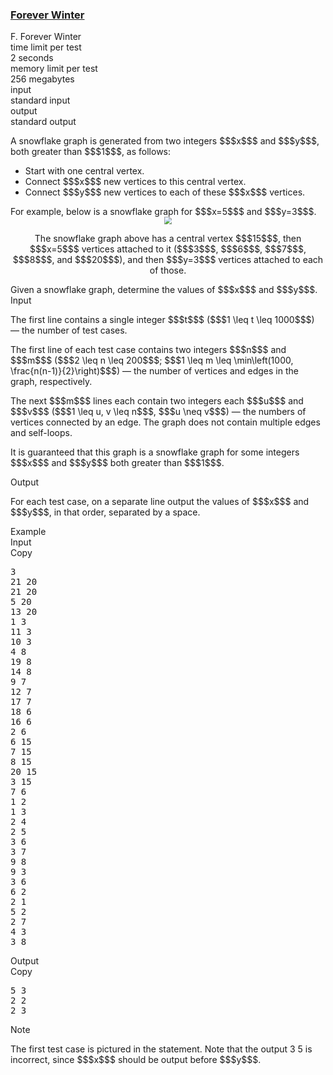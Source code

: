 <h3><a href="https://codeforces.com/contest/1829/problem/F" target="_blank" rel="noopener noreferrer">Forever Winter</a></h3>

<div class="header"><div class="title">F. Forever Winter</div><div class="time-limit"><div class="property-title">time limit per test</div>2 seconds</div><div class="memory-limit"><div class="property-title">memory limit per test</div>256 megabytes</div><div class="input-file input-standard"><div class="property-title">input</div>standard input</div><div class="output-file output-standard"><div class="property-title">output</div>standard output</div></div><div><p>A <span class="tex-font-style-it">snowflake</span> graph is generated from two integers $$$x$$$ and $$$y$$$, both greater than $$$1$$$, as follows: </p><ul> <li> Start with one central vertex. </li><li> Connect $$$x$$$ new vertices to this central vertex. </li><li> Connect $$$y$$$ new vertices to <span class="tex-font-style-bf">each</span> of these $$$x$$$ vertices. </li></ul> For example, below is a snowflake graph for $$$x=5$$$ and $$$y=3$$$. <center> <img class="tex-graphics" src="https://espresso.codeforces.com/9f2183c62c4c713927bb18746d1f5455da90f612.png" style="zoom: 75.0%;max-width: 100.0%;max-height: 100.0%;"><p><span class="tex-font-size-small">The snowflake graph above has a central vertex $$$15$$$, then $$$x=5$$$ vertices attached to it ($$$3$$$, $$$6$$$, $$$7$$$, $$$8$$$, and $$$20$$$), and then $$$y=3$$$ vertices attached to each of those.</span> </p></center> Given a snowflake graph, determine the values of $$$x$$$ and $$$y$$$.</div><div class="input-specification"><div class="section-title">Input</div><p>The first line contains a single integer $$$t$$$ ($$$1 \leq t \leq 1000$$$) — the number of test cases.</p><p>The first line of each test case contains two integers $$$n$$$ and $$$m$$$ ($$$2 \leq n \leq 200$$$; $$$1 \leq m \leq \min\left(1000, \frac{n(n-1)}{2}\right)$$$) — the number of vertices and edges in the graph, respectively.</p><p>The next $$$m$$$ lines each contain two integers each $$$u$$$ and $$$v$$$ ($$$1 \leq u, v \leq n$$$, $$$u \neq v$$$) — the numbers of vertices connected by an edge. The graph does not contain multiple edges and self-loops.</p><p><span class="tex-font-style-bf">It is guaranteed that this graph is a snowflake graph for some integers $$$x$$$ and $$$y$$$ both greater than $$$1$$$.</span></p></div><div class="output-specification"><div class="section-title">Output</div><p>For each test case, on a separate line output the values of $$$x$$$ and $$$y$$$, in that order, separated by a space.</p></div><div class="sample-tests"><div class="section-title">Example</div><div class="sample-test"><div class="input"><div class="title">Input<div title="Copy" data-clipboard-target="#id0041674935413905534" id="id0047580303658176315" class="input-output-copier">Copy</div></div><pre id="id0041674935413905534"><div class="test-example-line test-example-line-even test-example-line-0">3</div><div class="test-example-line test-example-line-odd test-example-line-1">21 20</div><div class="test-example-line test-example-line-odd test-example-line-1">21 20</div><div class="test-example-line test-example-line-odd test-example-line-1">5 20</div><div class="test-example-line test-example-line-odd test-example-line-1">13 20</div><div class="test-example-line test-example-line-odd test-example-line-1">1 3</div><div class="test-example-line test-example-line-odd test-example-line-1">11 3</div><div class="test-example-line test-example-line-odd test-example-line-1">10 3</div><div class="test-example-line test-example-line-odd test-example-line-1">4 8</div><div class="test-example-line test-example-line-odd test-example-line-1">19 8</div><div class="test-example-line test-example-line-odd test-example-line-1">14 8</div><div class="test-example-line test-example-line-odd test-example-line-1">9 7</div><div class="test-example-line test-example-line-odd test-example-line-1">12 7</div><div class="test-example-line test-example-line-odd test-example-line-1">17 7</div><div class="test-example-line test-example-line-odd test-example-line-1">18 6</div><div class="test-example-line test-example-line-odd test-example-line-1">16 6</div><div class="test-example-line test-example-line-odd test-example-line-1">2 6</div><div class="test-example-line test-example-line-odd test-example-line-1">6 15</div><div class="test-example-line test-example-line-odd test-example-line-1">7 15</div><div class="test-example-line test-example-line-odd test-example-line-1">8 15</div><div class="test-example-line test-example-line-odd test-example-line-1">20 15</div><div class="test-example-line test-example-line-odd test-example-line-1">3 15</div><div class="test-example-line test-example-line-even test-example-line-2">7 6</div><div class="test-example-line test-example-line-even test-example-line-2">1 2</div><div class="test-example-line test-example-line-even test-example-line-2">1 3</div><div class="test-example-line test-example-line-even test-example-line-2">2 4</div><div class="test-example-line test-example-line-even test-example-line-2">2 5</div><div class="test-example-line test-example-line-even test-example-line-2">3 6</div><div class="test-example-line test-example-line-even test-example-line-2">3 7</div><div class="test-example-line test-example-line-odd test-example-line-3">9 8</div><div class="test-example-line test-example-line-odd test-example-line-3">9 3</div><div class="test-example-line test-example-line-odd test-example-line-3">3 6</div><div class="test-example-line test-example-line-odd test-example-line-3">6 2</div><div class="test-example-line test-example-line-odd test-example-line-3">2 1</div><div class="test-example-line test-example-line-odd test-example-line-3">5 2</div><div class="test-example-line test-example-line-odd test-example-line-3">2 7</div><div class="test-example-line test-example-line-odd test-example-line-3">4 3</div><div class="test-example-line test-example-line-odd test-example-line-3">3 8</div></pre></div><div class="output"><div class="title">Output<div title="Copy" data-clipboard-target="#id002547344352503893" id="id007344215535475596" class="input-output-copier">Copy</div></div><pre id="id002547344352503893">5 3
2 2
2 3
</pre></div></div></div><div class="note"><div class="section-title">Note</div><p>The first test case is pictured in the statement. Note that the output <span class="tex-font-style-tt">3 5</span> is <span class="tex-font-style-bf">incorrect</span>, since $$$x$$$ should be output before $$$y$$$.</p></div>